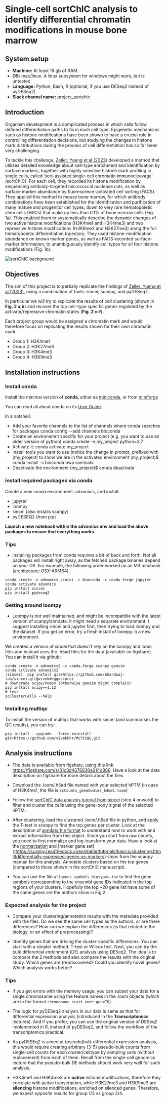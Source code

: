 # Single-cell sortChIC analysis to identify differential chromatin modifications in mouse bone marrow

## System setup

 - **Machine:** At least 16 gb of RAM.
 - **OS:** mac/linux. A linux subsystem for windows might work, but is untested.
 - **Language:** Python, Bash, R (optional, if you use DESeq2 instead of pyDESeq2)
 - **Slack channel name:** project_sortchic

## Introduction

Organism development is a complicated process in which cells follow defined differentiation paths to form each cell type. Epigenetic mechanisms such as histone modifications have been shown to have a crucial role in controlling differentiation decisions, but studying the changes in histone mark distributions during the process of cell differentiation has so far been very challenging.

To tackle this challenge, [Zeller, Yueng et al (2023)](https://www.nature.com/articles/s41588-022-01260-3) developed a method that utilizes detailed knowledge about cell-type enrichment and identification by surface markers, together with highly sensitive histone mark profiling in single cells, called ‘sort-assisted single-cell chromatin immunocleavage’ (sortChIC). For each cell, they recorded its histone modification by sequencing antibody-targeted micrococcal nuclease cuts, as well as surface marker abundance by fluorescence-activated cell sorting (FACS). They applied this method to mouse bone marrow, for which antibody combinations have been established for the identification and purification of many mature and progenitor cell types, down to very rare hematopoietic stem cells (HSCs) that make up less than 0.1% of bone marrow cells (Fig. 1a). This enabled them to systematically describe the dynamic changes of two active histone modifications (H3K4me1 and H3K4me3) and two repressive histone modifications (H3K9me3 and H3K27me3) along the full hematopoietic differentiation trajectory. They used histone-modification abundance on known marker genes, as well as FACS-recorded surface-marker information, to unambiguously identify cell types for all four histone modifications (Fig. 1b).

![sortChIC background](https://media.springernature.com/full/springer-static/image/art%3A10.1038%2Fs41588-022-01259-w/MediaObjects/41588_2022_1259_Fig1_HTML.png?as=webp)

## Objectives

The aim of this project is to partially replicate the findings of [Zeller, Yueng et al (2023)](https://www.nature.com/articles/s41588-022-01260-3), using a combination of tools: sincei, scanpy, and pyDESeq2.

In particular we will try to replicate the results of cell clustering (shown in **Fig. 2 a,b**) and recover the top cell-type specific genes regulated by the activate/repressive chromatin states (**Fig. 2 c-f**).  

Each project group would be assigned a chromatin mark and would therefore focus on replicating the results shown for their own chromatin mark.

 - Group 1: H3K4me1
 - Group 2: H3K27me3
 - Group 3: H3K4me3
 - Group 4: H3K9me3

## Installation instructions

### Install conda

Install the minimal version of **conda**, either as [miniconda](https://www.anaconda.com/docs/getting-started/miniconda/main), or from [miniforge](https://github.com/conda-forge/miniforge)

You can read all about conda on its [User Guide](https://docs.conda.io/projects/conda/en/latest/user-guide/index.html).

In a nutshell:
   - Add your favorite channels to the list of channels where conda searches for packages conda config --add channels bioconda
   - Create an environemnt specific for your project (e.g. you want to use an older version of python) conda create -n my_project python=3.7
   - Activate it: conda activate my_project
   - Install tools you want to use (notice the change in prompt, prefixed with (my_project) to show we are in the activated environment (my_project)$ conda install -c bioconda bwa samtools
   - Deactivate the environment (my_project)$ conda deactivate

### install required packages via conda

Create a  new conda environment: advomics, and install:

 - jupyter
 - loompy
 - sincei (also installs scanpy)
 - pyDESEQ2 (from pip)

**Launch a new notebook within the advomics env and load the above packages to ensure that everything works.**


### Tips
 - installing packages from conda requires a bit of back and forth. Not all packages will install right away, as the fetched package binaries depend on your OS. For example, the following order worked on an M3 macbook (architecture: OSX-ARM64)

 ```
 conda create -n advomics_sincei -c bioconda -c conda-forge jupyter
 conda activate advomics
 pip install sincei
 pip install pydeseq2
 ```

### Getting around loompy

 - Loompy is not well maintained, and might be incompatible with the latest version of scanpy/anndata. It might need a separate environment. I suggest installing sincei and jupyter first, then trying to load loompy and the dataset. If you get an error, try a fresh install of loompy in a new environment.

We created a version of sincei that doesn't rely on the loompy and loom files and instead uses the .h5ad files for the data (available on figshare). You can install it via github:

```
conda create -n advomics2 -c conda-forge scanpy gensim
conda activate advomics2
(sincei): pip install git+https://github.com/bhardwaj-lab/sincei.git@vivek#egg=sincei
# downgrade scipy/numpy (otherwise gensim might complain)
pip install scipy==1.12
# test
scClusterCells --help
```

### Installing multiqc

To install the version of multiqc that works with sincei (and summarises the QC results), you can try:

```
pip install --upgrade --force-reinstall git+https://github.com/vivekbhr/MultiQC.git
```


## Analysis instructions

 - The data is available from figshare, using this link: https://figshare.com/s/31c3d4676830a614d886. Have a look at the data description on figshare for more details about the files.

 - Download the .loom/.h5ad file named with your selected hPTM (in case of H3K4me1, the file is `scCounts_genebodies_k4me1.loom`)

 - Follow the [sortChIC data analysis tutorial from sincei](https://sincei.readthedocs.io/en/latest/content/tutorials/sincei_tutorial_sortChIC.html) (step 4 onward) to filter and cluster the cells using the gene-body signal of the selected hPTM.

 - After clustering, load the clustered .loom/.h5ad file in python, and apply the T-test in scanpy to find the top genes per cluster. Look at the description of [anndata file format](https://anndata.readthedocs.io/en/stable/tutorials/notebooks/getting-started.html) to understand how to work with and extract information from this object. Since you start from raw counts, you need to first normalize and log-transform your data. Have a look at the [normalization](https://scanpy.readthedocs.io/en/stable/tutorials/basics/clustering.html#normalization) and [marker gene set]((https://scanpy.readthedocs.io/en/stable/tutorials/basics/clustering.html#differentially-expressed-genes-as-markers) steps from the scanpy manual for this analysis. Annotate clusters based on the top genes (compared to those shown in the sortChIC manuscript).

 - You can use the file `allgenes_symbols_biotypes.tsv` to find the gene symbols corresponding to the ensembl gene IDs indicated in the top regions of your clusters. Hopefully the top ~20 gene list have some of the same genes are the authors show in Fig 2.


### Expected analysis for the project

 - Compare your clustering/annotation results with the metadata provided with the files. Do we see the same cell types as the authors, or are there differences? How can we explain the differences (is that related to the biology, or an effect of preprocessing)?

 - Identify genes that are driving the cluster-specific differences. You can start with a simpler method: T-test or Wilcox test. Next, you can try the bulk differential enrichment (DE) analysis using DESeq2. The idea is to compare the 2 methods and also compare the results with the original study. Which genes are (re)discovered? Could you identify novel genes? Which analysis works better?

### Tips

 - If you get errors with the memory usage, you can subset your data for a single chromosome using the feature names in the .loom objects (which are in the format `chromosome_start_end::geneID`).

 - The logic for pyDESeq2 analysis in our data is same as that for differential expression analysis (introduced in the **Transcriptomics** lectures). And if you prefer, you can use the original version of DESeq2 implemented in R, instead of pyDESeq2, and follow the workflow of the transcriptomics practical.

 - As pyDESEq2 is aimed at (pseudo)bulk differential expression analysis, this would require creating arbitrary (3-5) pseudo-bulk counts from single-cell counts for each cluster/celltype by sampling cells (without replacement) from each of them. Recall from the single-cell genomics lecture that the pseudo-bulk DE methods should work very well for such analysis.

 - H3K4me1 and H3K4me3 are **active** histone modifications, therefore they correlate with active transcription, while H3K27me3 and H3K9me3 are **silencing** histone modifications, enriched on silenced genes. Therefore, we expect *opposite* results for group 1/3 vs group 2/4.
